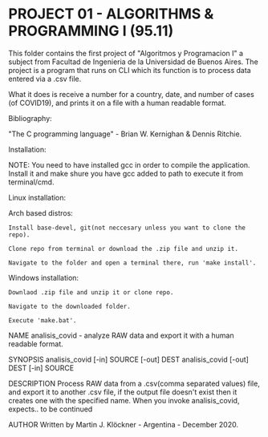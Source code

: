 # PROJECT 01 - ALGORITHMS & PROGRAMMING I (95.11)

This folder contains the first project of "Algoritmos y 
Programacion I" a subject from Facultad de Ingenieria de la
Universidad de Buenos Aires. The project is a program that 
runs on CLI which its function is to process data entered via 
a .csv file.

What it does is receive a number for a country, date, and number of
cases (of COVID19), and prints it on a file with a human readable
format.

Bibliography:

"The C programming language" - Brian W. Kernighan & Dennis Ritchie.

Installation:

NOTE: You need to have installed gcc in order to compile the application.  
Install it and make shure you have gcc added to path to execute it from
terminal/cmd.

Linux installation:

Arch based distros:
	
	Install base-devel, git(not neccesary unless you want to clone the repo).
		 
	Clone repo from terminal or download the .zip file and unzip it.
		 
	Navigate to the folder and open a terminal there, run 'make install'.

Windows installation:

	Downlaod .zip file and unzip it or clone repo.
	
	Navigate to the downloaded folder.
	
	Execute 'make.bat'.

	
NAME
	analisis_covid - analyze RAW data and export it with a human 
	readable format.

SYNOPSIS
	analisis_covid [-in] SOURCE [-out] DEST
	analisis_covid [-out] DEST [-in] SOURCE

DESCRIPTION
	Process RAW data from a .csv(comma separated values) file,
	and export it to another .csv file, if the output file doesn't
	exist then it creates one with the specified name.
	When you invoke analisis_covid, expects.. to be continued


AUTHOR
	Written by Martin J. Klöckner - Argentina - December 2020.





